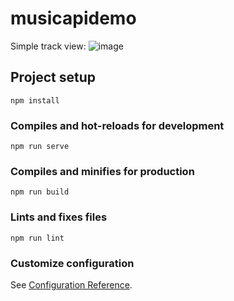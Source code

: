 # musicapidemo

Simple track view:
![image](https://user-images.githubusercontent.com/67824760/144315357-c58650f5-d875-4770-a381-449a32854358.png)


## Project setup
```
npm install
```

### Compiles and hot-reloads for development
```
npm run serve
```

### Compiles and minifies for production
```
npm run build
```

### Lints and fixes files
```
npm run lint
```

### Customize configuration
See [Configuration Reference](https://cli.vuejs.org/config/).
